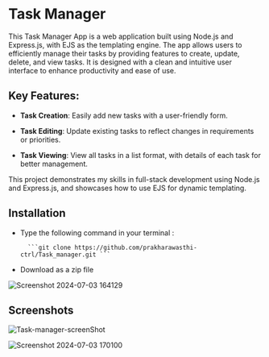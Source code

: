 
# Task Manager

This Task Manager App is a web application built using Node.js and Express.js, with EJS as the templating engine. The app allows users to efficiently manage their tasks by providing features to create, update, delete, and view tasks. It is designed with a clean and intuitive user interface to enhance productivity and ease of use.

## Key Features:

+ **Task Creation**: Easily add new tasks with a user-friendly form.

+ **Task Editing**: Update existing tasks to reflect changes in requirements or priorities.

+ **Task Viewing**: View all tasks in a list format, with details of each task for better management.

This project demonstrates my skills in full-stack development using Node.js and Express.js, and showcases how to use EJS for dynamic templating.


## Installation

* Type the following command in your terminal :


        ```git clone https://github.com/prakharawasthi-ctrl/Task_manager.git ```

* Download as a zip file

![Screenshot 2024-07-03 164129](https://github.com/prakharawasthi-ctrl/Task_manager/assets/64955939/8c613aef-431e-4a96-9982-338652575122)


## Screenshots
![Task-manager-screenShot](https://github.com/prakharawasthi-ctrl/Task_manager/assets/64955939/00b57e3c-7b46-40ed-9ec9-7149d1a0830f)

![Screenshot 2024-07-03 170100](https://github.com/prakharawasthi-ctrl/Task_manager/assets/64955939/279507f5-cbed-4056-847c-787c1ae597a1)

